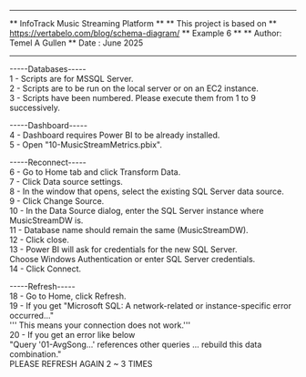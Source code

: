 *********************************************
** InfoTrack Music Streaming Platform
** 
** This project is based on 
** https://vertabelo.com/blog/schema-diagram/
** Example 6
**
** Author: Temel A Gullen
** Date  : June 2025
*********************************************

-----Databases-----<br>
1  - Scripts are for MSSQL Server.<br>
2  - Scripts are to be run on the local server or on an EC2 instance.<br>
3  - Scripts have been numbered. Please execute them from 1 to 9 successively.<br>

-----Dashboard-----<br>
4  - Dashboard requires Power BI to be already installed.<br>
5  - Open "10-MusicStreamMetrics.pbix".<br>

-----Reconnect-----<br>
6  - Go to Home tab and click Transform Data.<br>
7  - Click Data source settings.<br>
8  - In the window that opens, select the existing SQL Server data source.<br>
9  - Click Change Source.<br>
10 - In the Data Source dialog, enter the SQL Server instance where MusicStreamDW is.<br>
11 - Database name should remain the same (MusicStreamDW).<br>
12 - Click close.<br>
13 - Power BI will ask for credentials for the new SQL Server.<br>
     Choose Windows Authentication or enter SQL Server credentials.<br>
14 - Click Connect.<br>

-----Refresh-----<br>
18 - Go to Home, click Refresh.<br>
19 - If you get "Microsoft SQL: A network-related or instance-specific error occurred..."<br>
'''     This means your connection does not work.'''<br>
20 - If you get an error like below<br>
     "Query '01-AvgSong...' references other queries ... rebuild this data combination."<br>
     PLEASE REFRESH AGAIN 2 ~ 3 TIMES<br>

